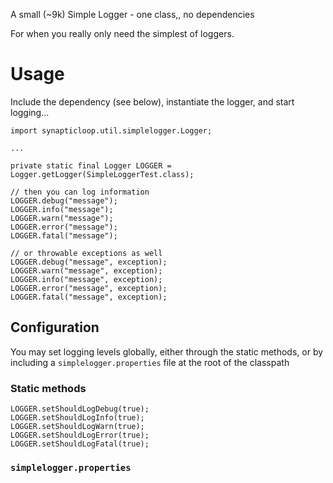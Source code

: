 
A small (~9k) Simple Logger - one class,, no dependencies 

For when you really only need the simplest of loggers.

# Usage

Include the dependency (see below), instantiate the logger, and start logging...

```
import synapticloop.util.simplelogger.Logger;

...

private static final Logger LOGGER = Logger.getLogger(SimpleLoggerTest.class);

// then you can log information
LOGGER.debug("message");
LOGGER.info("message");
LOGGER.warn("message");
LOGGER.error("message");
LOGGER.fatal("message");

// or throwable exceptions as well
LOGGER.debug("message", exception);
LOGGER.warn("message", exception);
LOGGER.info("message", exception);
LOGGER.error("message", exception);
LOGGER.fatal("message", exception);
```

## Configuration

You may set logging levels globally, either through the static methods, or by including a `simplelogger.properties` file at the root of the classpath

### Static methods

```
LOGGER.setShouldLogDebug(true);
LOGGER.setShouldLogInfo(true);
LOGGER.setShouldLogWarn(true);
LOGGER.setShouldLogError(true);
LOGGER.setShouldLogFatal(true);
```

### `simplelogger.properties`

